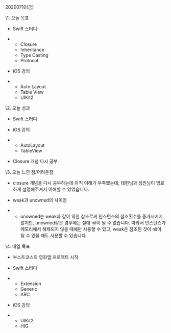 20200710(금)



\1. 오늘 목표

- Swift 스터디

- - Closure
  - Inheritance
  - Type Casting
  - Protocol

- iOS 강의

- - Auto Layout
  - Table View
  - UIKit2



\2. 오늘 성과

- Swift 스터디

- iOS 강의

- - AutoLayout
  - TableView

- Closure 개념 다시 공부



\3. 오늘 느낀 점/어려운점

- closure 개념을 다시 공부하는데 아직 이해가 부족했는데, 태헌님과 성진님이 명료하게 설명해주셔서 이해할 수 있었습니다.

- weak과 unowned의 차이점

- - unowned는 weak과 같이 약한 참조로써 인스턴스의 참조횟수를 증가시키지 않지만, unowned같은 경우에는 절대 nil이 될 수 없습니다. 따라서 인스턴스가 메모리에서 해제되지 않을 때에만 사용할 수 있고, weak은 참조된 것이 nil이 될 수 있을 때도 사용할 수 있습니다.

\4. 내일 목표

- 부스트코스의 영화앱 프로젝트 시작

- Swift 스터디

- - Extension
  - Generic
  - ARC

- iOS 강의

- - UIKit2
  - HIG